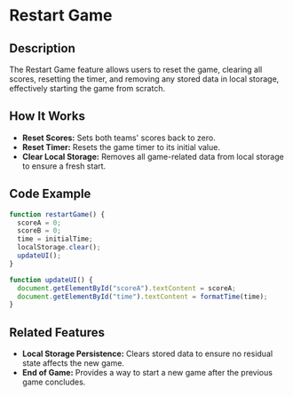 # Restart Game

## Description

The Restart Game feature allows users to reset the game, clearing all scores, resetting the timer, and removing any stored data in local storage, effectively starting the game from scratch.

## How It Works

- **Reset Scores:** Sets both teams' scores back to zero.
- **Reset Timer:** Resets the game timer to its initial value.
- **Clear Local Storage:** Removes all game-related data from local storage to ensure a fresh start.

## Code Example

```javascript
function restartGame() {
  scoreA = 0;
  scoreB = 0;
  time = initialTime;
  localStorage.clear();
  updateUI();
}

function updateUI() {
  document.getElementById("scoreA").textContent = scoreA;
  document.getElementById("time").textContent = formatTime(time);
}
```

## Related Features

- **Local Storage Persistence:** Clears stored data to ensure no residual state affects the new game.
- **End of Game:** Provides a way to start a new game after the previous game concludes.
